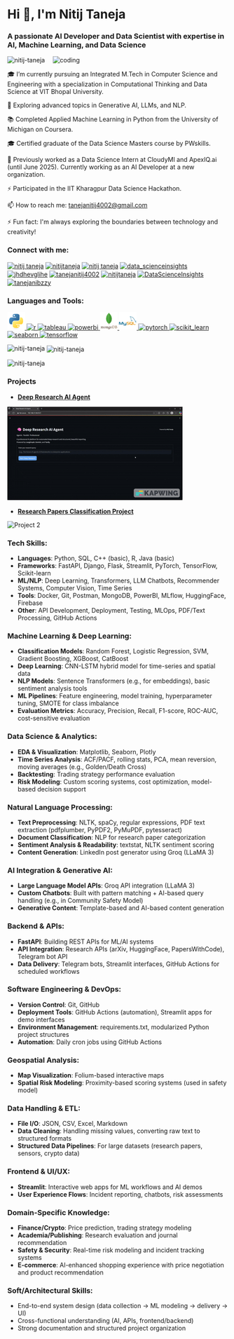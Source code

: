 # Hi 👋, I'm Nitij Taneja

### A passionate AI Developer and Data Scientist with expertise in AI, Machine Learning, and Data Science

<img align="right" alt="coding" width="400" src="https://i.pinimg.com/originals/54/e3/7d/54e37d8074ebcde1d96c77d7b2a7f310.gif">

<p align="left"> <img src="https://komarev.com/ghpvc/?username=nitij-taneja&label=Profile%20views&color=0e75b6&style=flat" alt="nitij-taneja" /> </p>

🎓 I’m currently pursuing an Integrated M.Tech in Computer Science and Engineering with a specialization in Computational Thinking and Data Science at VIT Bhopal University.

🔭 Exploring advanced topics in Generative AI, LLMs, and NLP.

📚 Completed Applied Machine Learning in Python from the University of Michigan on Coursera.

🎓 Certified graduate of the Data Science Masters course by PWskills.

💼 Previously worked as a Data Science Intern at CloudyMl and ApexIQ.ai (until June 2025). Currently working as an AI Developer at a new organization.

⚡ Participated in the IIT Kharagpur Data Science Hackathon.

📫 How to reach me: tanejanitij4002@gmail.com

⚡ Fun fact: I'm always exploring the boundaries between technology and creativity!

### Connect with me:

<p align="left"> <a href="https://www.linkedin.com/in/nitij-taneja-702645204" target="blank"><img align="center" src="https://raw.githubusercontent.com/rahuldkjain/github-profile-readme-generator/master/src/images/icons/Social/linked-in-alt.svg" alt="nitij taneja" height="30" width="40" /></a> <a href="https://kaggle.com/nitijtaneja" target="blank"><img align="center" src="https://raw.githubusercontent.com/rahuldkjain/github-profile-readme-generator/master/src/images/icons/Social/kaggle.svg" alt="nitijtaneja" height="30" width="40" /></a> <a href="https://fb.com/share/QcgrbyGBhqJdx6Ru/?mibextid=qi2Omg" target="blank"><img align="center" src="https://raw.githubusercontent.com/rahuldkjain/github-profile-readme-generator/master/src/images/icons/Social/facebook.svg" alt="nitij taneja" height="30" width="40" /></a> <a href="https://instagram.com/data_scienceinsights" target="blank"><img align="center" src="https://raw.githubusercontent.com/rahuldkjain/github-profile-readme-generator/master/src/images/icons/Social/instagram.svg" alt="data_scienceinsights" height="30" width="40" /></a> <a href="https://instagram.com/jhdhevglihe" target="blank"><img align="center" src="https://raw.githubusercontent.com/rahuldkjain/github-profile-readme-generator/master/src/images/icons/Social/instagram.svg" alt="jhdhevglihe" height="30" width="40" /></a> <a href="https://www.hackerrank.com/profile/tanejanitij4002" target="blank"><img align="center" src="https://raw.githubusercontent.com/rahuldkjain/github-profile-readme-generator/master/src/images/icons/Social/hackerrank.svg" alt="tanejanitij4002" height="30" width="40" /></a> <a href="https://leetcode.com/u/nitijtaneja/" target="blank"><img align="center" src="https://raw.githubusercontent.com/rahuldkjain/github-profile-readme-generator/master/src/images/icons/Social/leet-code.svg" alt="nitijtaneja" height="30" width="40" /></a> <a href="https://yt.openinapp.co/DataScienceInsights" target="blank"><img align="center" src="https://raw.githubusercontent.com/rahuldkjain/github-profile-readme-generator/master/src/images/icons/Social/youtube.svg" alt="DataScienceInsights" height="30" width="40" /></a> <a href="https://www.geeksforgeeks.org/user/tanejanibzzy/" target="blank"><img align="center" src="https://raw.githubusercontent.com/rahuldkjain/github-profile-readme-generator/master/src/images/icons/Social/geeks-for-geeks.svg" alt="tanejanibzzy" height="30" width="40" /></a> </p>

### Languages and Tools:

<p align="left"> <a href="https://www.python.org" target="_blank" rel="noreferrer"> <img src="https://raw.githubusercontent.com/devicons/devicon/master/icons/python/python-original.svg" alt="python" width="40" height="40"/> </a> <a href="https://www.r-project.org/" target="_blank" rel="noreferrer"> <img src="https://www.vectorlogo.zone/logos/r-project/r-project-icon.svg" alt="r" width="40" height="40"/> </a> <a href="https://www.tableau.com/" target="_blank" rel="noreferrer"> <img src="https://raw.githubusercontent.com/devicons/devicon/master/icons/tableau/tableau-original.svg" alt="tableau" width="40" height="40"/> </a> <a href="https://powerbi.microsoft.com/" target="_blank" rel="noreferrer"> <img src="https://upload.wikimedia.org/wikipedia/commons/c/cf/New_Power_BI_Logo.svg" alt="powerbi" width="40" height="40"/> </a> <a href="https://www.mongodb.com/" target="_blank" rel="noreferrer"> <img src="https://raw.githubusercontent.com/devicons/devicon/master/icons/mongodb/mongodb-original-wordmark.svg" alt="mongodb" width="40" height="40"/> </a> <a href="https://www.mysql.com/" target="_blank" rel="noreferrer"> <img src="https://raw.githubusercontent.com/devicons/devicon/master/icons/mysql/mysql-original-wordmark.svg" alt="mysql" width="40" height="40"/> </a> <a href="https://pytorch.org/" target="_blank" rel="noreferrer"> <img src="https://www.vectorlogo.zone/logos/pytorch/pytorch-icon.svg" alt="pytorch" width="40" height="40"/> </a> <a href="https://scikit-learn.org/" target="_blank" rel="noreferrer"> <img src="https://upload.wikimedia.org/wikipedia/commons/0/05/Scikit_learn_logo_small.svg" alt="scikit_learn" width="40" height="40"/> </a> <a href="https://seaborn.pydata.org/" target="_blank" rel="noreferrer"> <img src="https://seaborn.pydata.org/_images/logo-mark-lightbg.svg" alt="seaborn" width="40" height="40"/> </a> <a href="https://www.tensorflow.org" target="_blank" rel="noreferrer"> <img src="https://www.vectorlogo.zone/logos/tensorflow/tensorflow-icon.svg" alt="tensorflow" width="40" height="40"/> </a> </p>

<p><img align="left" src="https://github-readme-stats.vercel.app/api/top-langs?username=nitij-taneja&show_icons=true&locale=en&layout=compact" alt="nitij-taneja" /></p> <p>&nbsp;<img align="center" src="https://github-readme-stats.vercel.app/api?username=nitij-taneja&show_icons=true&locale=en" alt="nitij-taneja" /></p> <p><img align="center" src="https://github-readme-streak-stats.herokuapp.com/?user=nitij-taneja&" alt="nitij-taneja" /></p>

### Projects
- [**Deep Research AI Agent**](https://github.com/nitij-taneja/deep-research-ai-agent)
  
![Project 1](https://github.com/nitij-taneja/deep-research-ai-agent/blob/main/VID_20251029185139_V1.gif)

- [**Research Papers Classification Project**](https://github.com/nitij-taneja/Research-Paper-classification-MVP)
  
![Project 2](https://github.com/nitij-taneja/Research-Paper-classification-MVP/blob/main/my_preview.gif?raw=true)







### Tech Skills:

- **Languages**: Python, SQL, C++ (basic), R, Java (basic)
- **Frameworks**: FastAPI, Django, Flask, Streamlit, PyTorch, TensorFlow, Scikit-learn
- **ML/NLP**: Deep Learning, Transformers, LLM Chatbots, Recommender Systems, Computer Vision, Time Series
- **Tools**: Docker, Git, Postman, MongoDB, PowerBI, MLflow, HuggingFace, Firebase
- **Other**: API Development, Deployment, Testing, MLOps, PDF/Text Processing, GitHub Actions

### Machine Learning & Deep Learning:

- **Classification Models**: Random Forest, Logistic Regression, SVM, Gradient Boosting, XGBoost, CatBoost
- **Deep Learning**: CNN-LSTM hybrid model for time-series and spatial data
- **NLP Models**: Sentence Transformers (e.g., for embeddings), basic sentiment analysis tools
- **ML Pipelines**: Feature engineering, model training, hyperparameter tuning, SMOTE for class imbalance
- **Evaluation Metrics**: Accuracy, Precision, Recall, F1-score, ROC-AUC, cost-sensitive evaluation

### Data Science & Analytics:

- **EDA & Visualization**: Matplotlib, Seaborn, Plotly
- **Time Series Analysis**: ACF/PACF, rolling stats, PCA, mean reversion, moving averages (e.g., Golden/Death Cross)
- **Backtesting**: Trading strategy performance evaluation
- **Risk Modeling**: Custom scoring systems, cost optimization, model-based decision support

### Natural Language Processing:

- **Text Preprocessing**: NLTK, spaCy, regular expressions, PDF text extraction (pdfplumber, PyPDF2, PyMuPDF, pytesseract)
- **Document Classification**: NLP for research paper categorization
- **Sentiment Analysis & Readability**: textstat, NLTK sentiment scoring
- **Content Generation**: LinkedIn post generator using Groq (LLaMA 3)

### AI Integration & Generative AI:

- **Large Language Model APIs**: Groq API integration (LLaMA 3)
- **Custom Chatbots**: Built with pattern matching + AI-based query handling (e.g., in Community Safety Model)
- **Generative Content**: Template-based and AI-based content generation

### Backend & APIs:

- **FastAPI**: Building REST APIs for ML/AI systems
- **API Integration**: Research APIs (arXiv, HuggingFace, PapersWithCode), Telegram bot API
- **Data Delivery**: Telegram bots, Streamlit interfaces, GitHub Actions for scheduled workflows

### Software Engineering & DevOps:

- **Version Control**: Git, GitHub
- **Deployment Tools**: GitHub Actions (automation), Streamlit apps for demo interfaces
- **Environment Management**: requirements.txt, modularized Python project structures
- **Automation**: Daily cron jobs using GitHub Actions

### Geospatial Analysis:

- **Map Visualization**: Folium-based interactive maps
- **Spatial Risk Modeling**: Proximity-based scoring systems (used in safety model)

### Data Handling & ETL:

- **File I/O**: JSON, CSV, Excel, Markdown
- **Data Cleaning**: Handling missing values, converting raw text to structured formats
- **Structured Data Pipelines**: For large datasets (research papers, sensors, crypto data)

### Frontend & UI/UX:

- **Streamlit**: Interactive web apps for ML workflows and AI demos
- **User Experience Flows**: Incident reporting, chatbots, risk assessments

### Domain-Specific Knowledge:

- **Finance/Crypto**: Price prediction, trading strategy modeling
- **Academia/Publishing**: Research evaluation and journal recommendation
- **Safety & Security**: Real-time risk modeling and incident tracking systems
- **E-commerce**: AI-enhanced shopping experience with price negotiation and product recommendation

### Soft/Architectural Skills:

- End-to-end system design (data collection → ML modeling → delivery → UI)
- Cross-functional understanding (AI, APIs, frontend/backend)
- Strong documentation and structured project organization
